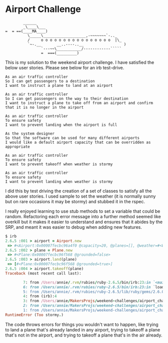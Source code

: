 Airport Challenge
=================

```
        ______
        _\____\___
=  = ==(____MA____)
          \_____\___________________,-~~~~~~~`-.._
          /     o o o o o o o o o o o o o o o o  |\_
          `~-.__       __..----..__                  )
                `---~~\___________/------------`````
                =  ===(_________)

```
This is my solution to the weekend airport challenge. I have satisfied the below user stories. Please see below for an irb test-drive.

```
As an air traffic controller
So I can get passengers to a destination
I want to instruct a plane to land at an airport

As an air traffic controller
So I can get passengers on the way to their destination
I want to instruct a plane to take off from an airport and confirm that it is no longer in the airport

As an air traffic controller
To ensure safety
I want to prevent landing when the airport is full

As the system designer
So that the software can be used for many different airports
I would like a default airport capacity that can be overridden as appropriate

As an air traffic controller
To ensure safety
I want to prevent takeoff when weather is stormy

As an air traffic controller
To ensure safety
I want to prevent landing when weather is stormy
```

I did this by test driving the creation of a set of classes to satisfy all the above user stories. I used sample to set the weather (it is normally sunny but on rare occasions it may be stormy) and stubbed it in the rspec.

I really enjoyed learning to use stub methods to set a variable that could be random. Refactoring each error message into a further method seemed like overkill but it makes it easier to understand and ensures that it abides by the SRP, and meant it was easier to debug when adding new features.

```Ruby
$ irb
2.6.5 :001 > airport = Airport.new
 => #<Airport:0x00007fecbc96a4f0 @capacity=20, @planes=[], @weather=#<Weather:0x00007fecbc96a4c8>>
2.6.5 :002 > plane = Plane.new
 => #<Plane:0x00007fecbc96f568 @grounded=false>
2.6.5 :003 > airport.land(plane)
 => [#<Plane:0x00007fecbc96f568 @grounded=true>]
2.6.5 :004 > airport.takeoff(plane)
Traceback (most recent call last):

        7: from /Users/annie/.rvm/rubies/ruby-2.6.5/bin/irb:23:in `<main>'
        6: from /Users/annie/.rvm/rubies/ruby-2.6.5/bin/irb:23:in `load'
        5: from /Users/annie/.rvm/rubies/ruby-2.6.5/lib/ruby/gems/2.6.0/gems/irb-1.0.0/exe/irb:11:in `<top (required)>'
        4: from (irb):4
        3: from /Users/annie/MakersProjs/weekend-challenges/airport_challenge/lib/airport_challenge.rb:28:in `takeoff'
        2: from /Users/annie/MakersProjs/weekend-challenges/airport_challenge/lib/airport_challenge.rb:34:in `takeoff_safety_check'
        1: from /Users/annie/MakersProjs/weekend-challenges/airport_challenge/lib/airport_challenge.rb:43:in `weather_check'
RuntimeError (Too stormy.)
```
The code throws errors for things you wouldn't want to happen, like trying to land a plane that's already landed in any airport, trying to takeoff a plane that's not in the airport, and trying to takeoff a plane that's in the air already.
